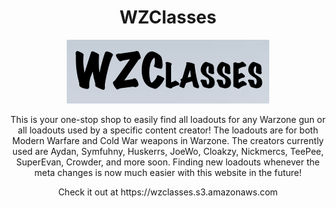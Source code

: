 <h1 align="center">WZClasses</h1>
<p align="center"><img src="https://github.com/Amgg12301/WZClasses/blob/main/wzclasses-logo.png"></p>
<p align="center">This is your one-stop shop to easily find all loadouts for any Warzone gun or all loadouts used by a specific content creator! The loadouts are for both Modern Warfare and Cold War weapons in Warzone. The creators currently used are Aydan, Symfuhny, Huskerrs, JoeWo, Cloakzy, Nickmercs, TeePee, SuperEvan, Crowder, and more soon. Finding new loadouts whenever the meta changes is now much easier with this website in the future!</p>
<p align="center">Check it out at https://wzclasses.s3.amazonaws.com</p>